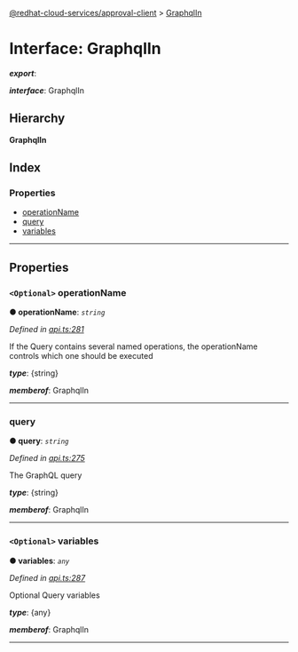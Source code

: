 [@redhat-cloud-services/approval-client](../README.md) > [GraphqlIn](../interfaces/graphqlin.md)

# Interface: GraphqlIn

*__export__*: 

*__interface__*: GraphqlIn

## Hierarchy

**GraphqlIn**

## Index

### Properties

* [operationName](graphqlin.md#operationname)
* [query](graphqlin.md#query)
* [variables](graphqlin.md#variables)

---

## Properties

<a id="operationname"></a>

### `<Optional>` operationName

**● operationName**: *`string`*

*Defined in [api.ts:281](https://github.com/RedHatInsights/javascript-clients/blob/master/packages/approval/api.ts#L281)*

If the Query contains several named operations, the operationName controls which one should be executed

*__type__*: {string}

*__memberof__*: GraphqlIn

___
<a id="query"></a>

###  query

**● query**: *`string`*

*Defined in [api.ts:275](https://github.com/RedHatInsights/javascript-clients/blob/master/packages/approval/api.ts#L275)*

The GraphQL query

*__type__*: {string}

*__memberof__*: GraphqlIn

___
<a id="variables"></a>

### `<Optional>` variables

**● variables**: *`any`*

*Defined in [api.ts:287](https://github.com/RedHatInsights/javascript-clients/blob/master/packages/approval/api.ts#L287)*

Optional Query variables

*__type__*: {any}

*__memberof__*: GraphqlIn

___

